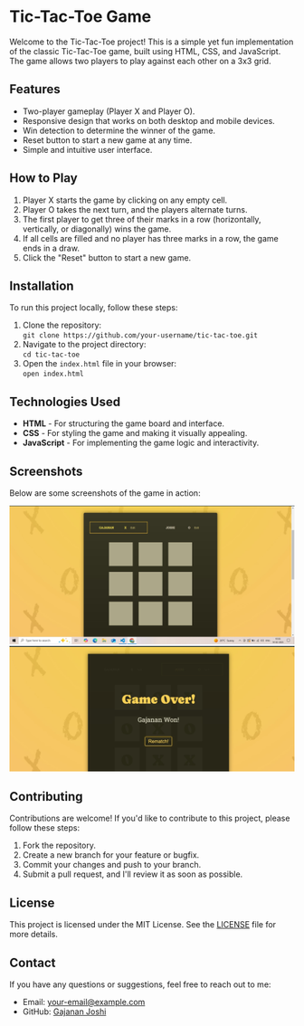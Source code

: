 <!DOCTYPE html>
<html lang="en">
<head>
    <meta charset="UTF-8">
    <meta name="viewport" content="width=device-width, initial-scale=1.0">
</head>
<body>
    <div class="container">
        <h1>Tic-Tac-Toe Game</h1>
        <p>
            Welcome to the Tic-Tac-Toe project! This is a simple yet fun implementation of the classic Tic-Tac-Toe game, built using HTML, CSS, and JavaScript. The game allows two players to play against each other on a 3x3 grid.
        </p>
            <h2>Features</h2>
            <ul>
                <li>Two-player gameplay (Player X and Player O).</li>
                <li>Responsive design that works on both desktop and mobile devices.</li>
                <li>Win detection to determine the winner of the game.</li>
                <li>Reset button to start a new game at any time.</li>
                <li>Simple and intuitive user interface.</li>
            </ul>
            <h2>How to Play</h2>
            <ol>
                <li>Player X starts the game by clicking on any empty cell.</li>
                <li>Player O takes the next turn, and the players alternate turns.</li>
                <li>The first player to get three of their marks in a row (horizontally, vertically, or diagonally) wins the game.</li>
                <li>If all cells are filled and no player has three marks in a row, the game ends in a draw.</li>
                <li>Click the "Reset" button to start a new game.</li>
            </ol>
            <h2>Installation</h2>
            <p>To run this project locally, follow these steps:</p>
            <ol>
                <li>Clone the repository:</li>
                <code>git clone https://github.com/your-username/tic-tac-toe.git</code>
                <li>Navigate to the project directory:</li>
                <code>cd tic-tac-toe</code>
                <li>Open the <code>index.html</code> file in your browser:</li>
                <code>open index.html</code>
            </ol>
            <h2>Technologies Used</h2>
            <ul>
                <li><strong>HTML</strong> - For structuring the game board and interface.</li>
                <li><strong>CSS</strong> - For styling the game and making it visually appealing.</li>
                <li><strong>JavaScript</strong> - For implementing the game logic and interactivity.</li>
            </ul>
         <h2>Screenshots</h2>
            <p>Below are some screenshots of the game in action:</p>
                <img src="/SS/ss-1.jpg" alt="Screenshot 1" width="600">
                <img src="/SS/ss-2.jpg" alt="Screenshot 2" width="600">
            <h2>Contributing</h2>
            <p>
                Contributions are welcome! If you'd like to contribute to this project, please follow these steps:
            </p>
            <ol>
                <li>Fork the repository.</li>
                <li>Create a new branch for your feature or bugfix.</li>
                <li>Commit your changes and push to your branch.</li>
                <li>Submit a pull request, and I'll review it as soon as possible.</li>
            </ol>
            <h2>License</h2>
            <p>
                This project is licensed under the MIT License. See the <a href="LICENSE">LICENSE</a> file for more details.
            </p>
            <h2>Contact</h2>
            <p>
                If you have any questions or suggestions, feel free to reach out to me:
            </p>
            <ul>
                <li>Email: <a href="mailto:gajanajoshi0601@gmail.com">your-email@example.com</a></li>
                <li>GitHub: <a href="https://github.com/GajananJoshi0601
">Gajanan Joshi</a></li>
            </ul>
</body>
</html>
